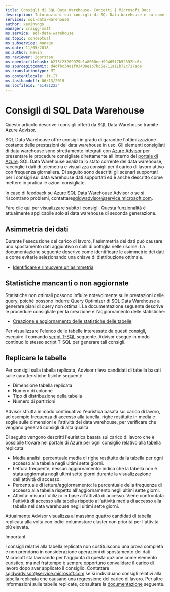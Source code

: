 ```yaml
---
title: Consigli di SQL Data Warehouse- Concetti | Microsoft Docs
description: Informazioni sui consigli di SQL Data Warehouse e su come vengono generati
services: sql-data-warehouse
author: kevinvngo
manager: craigg-msft
ms.service: sql-data-warehouse
ms.topic: conceptual
ms.subservice: manage
ms.date: 11/05/2018
ms.author: kevin
ms.reviewer: igorstan
ms.openlocfilehash: b275f23209979e1a8068ecd99465f7b52392bc6c
ms.sourcegitcommit: d4dfbc34a1f03488e1b7bc5e711a11b72c717ada
ms.translationtype: MT
ms.contentlocale: it-IT
ms.lasthandoff: 06/13/2019
ms.locfileid: "61421223"
---
```

# <a name="sql-data-warehouse-recommendations"></a>Consigli di SQL Data Warehouse

Questo articolo descrive i consigli offerti da SQL Data Warehouse tramite Azure Advisor.  

SQL Data Warehouse offre consigli in grado di garantire l'ottimizzazione costante delle prestazioni del data warehouse in uso. Gli elementi consigliati di data warehouse sono strettamente integrati con [Azure Advisor](https://docs.microsoft.com/azure/advisor/advisor-performance-recommendations) per presentare le procedure consigliate direttamente all'interno del [portale di Azure](https://aka.ms/Azureadvisor). SQL Data Warehouse analizza lo stato corrente del data warehouse, raccoglie i dati di telemetria e visualizza consigli per il carico di lavoro attivo con frequenza giornaliera. Di seguito sono descritti gli scenari supportati per i consigli sul data warehouse dati supportati ed è anche descritto come mettere in pratica le azioni consigliate.

In caso di feedback su Azure SQL Data Warehouse Advisor o se si riscontrano problemi, contattare[sqldwadvisor@service.microsoft.com](mailto:sqldwadvisor@service.microsoft.com).   

Fare clic [qui](https://aka.ms/Azureadvisor) per visualizzare subito i consigli. Questa funzionalità è attualmente applicabile solo ai data warehouse di seconda generazione. 

## <a name="data-skew"></a>Asimmetria dei dati

Durante l'esecuzione del carico di lavoro, l'asimmetria dei dati può causare uno spostamento dati aggiuntivo o colli di bottiglia nelle risorse. La documentazione seguente descrive come identificare le asimmetrie dei dati e come evitarle selezionando una chiave di distribuzione ottimale.

- [Identificare e rimuovere un'asimmetria](https://docs.microsoft.com/azure/sql-data-warehouse/sql-data-warehouse-tables-distribute#how-to-tell-if-your-distribution-column-is-a-good-choice) 

## <a name="no-or-outdated-statistics"></a>Statistiche mancanti o non aggiornate

Statistiche non ottimali possono influire notevolmente sulle prestazioni delle query, poiché possono indurre Query Optimizer di SQL Data Warehouse a generare piani di query non ottimali. La documentazione seguente descrive le procedure consigliate per la creazione e l'aggiornamento delle statistiche:

- [Creazione e aggiornamento delle statistiche delle tabelle](https://docs.microsoft.com/azure/sql-data-warehouse/sql-data-warehouse-tables-statistics)

Per visualizzare l'elenco delle tabelle interessate da questi consigli, eseguire il comando [script T-SQL](https://github.com/Microsoft/sql-data-warehouse-samples/blob/master/samples/sqlops/MonitoringScripts/ImpactedTables) seguente. Advisor esegue in modo continuo lo stesso script T-SQL per generare tali consigli.

## <a name="replicate-tables"></a>Replicare le tabelle

Per consigli sulla tabella replicata, Advisor rileva candidati di tabella basati sulle caratteristiche fisiche seguenti:

- Dimensione tabella replicata
- Numero di colonne
- Tipo di distribuzione della tabella
- Numero di partizioni

Advisor sfrutta in modo continuativo l'euristica basata sul carico di lavoro, ad esempio frequenza di accesso alla tabella, righe restituite in media e soglie sulle dimensioni e l'attività dei data warehouse, per verificare che vengano generati consigli di alta qualità. 

Di seguito vengono descritti l'euristica basata sul carico di lavoro che è possibile trovare nel portale di Azure per ogni consiglio relativo alla tabella replicata:

- Media analisi: percentuale media di righe restituite dalla tabella per ogni accesso alla tabella negli ultimi sette giorni.
- Lettura frequente, nessun aggiornamento: indica che la tabella non è stata aggiornata negli ultimi sette giorni durante la visualizzazione dell'attività di accesso.
- Percentuale di lettura/aggiornamento: la percentuale della frequenza di accesso alla tabella rispetto all'aggiornamento negli ultimi sette giorni.
- Attività: misura l'utilizzo in base all'attività di accesso. Viene confrontata l'attività di accesso alla tabella rispetto all'attività media di accesso alla tabella nel data warehouse negli ultimi sette giorni. 

Attualmente Advisor visualizza al massimo quattro candidati di tabella replicata alla volta con indici columnstore cluster con priorità per l'attività più elevata.

> [!IMPORTANT]
> I consigli relativi alla tabella replicata non costituiscono una prova completa e non prendono in considerazione operazioni di spostamento dei dati. Microsoft sta lavorando per l'aggiunta di questa opzione come elemento euristico, ma nel frattempo è sempre opportuno convalidare il carico di lavoro dopo aver applicato il consiglio. Contattare sqldwadvisor@service.microsoft.com se si individuano consigli relativi alla tabella replicata che causano una regressione del carico di lavoro. Per altre informazioni sulle tabelle replicate, consultare la [documentazione](https://docs.microsoft.com/azure/sql-data-warehouse/design-guidance-for-replicated-tables#what-is-a-replicated-table) seguente.
